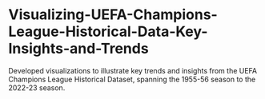 # Visualizing-UEFA-Champions-League-Historical-Data-Key-Insights-and-Trends
Developed visualizations to illustrate key trends and insights from the UEFA Champions League Historical Dataset, spanning the 1955-56 season to the 2022-23 season.
